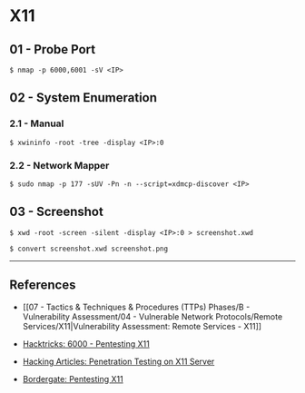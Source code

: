 # X11

## 01 - Probe Port

```
$ nmap -p 6000,6001 -sV <IP>
```

## 02 - System Enumeration

### 2.1 - Manual

```
$ xwininfo -root -tree -display <IP>:0
```

### 2.2 - Network Mapper

```
$ sudo nmap -p 177 -sUV -Pn -n --script=xdmcp-discover <IP> 
```

## 03 - Screenshot

```
$ xwd -root -screen -silent -display <IP>:0 > screenshot.xwd

$ convert screenshot.xwd screenshot.png
```

---
## References

- [[07 - Tactics & Techniques & Procedures (TTPs) Phases/B - Vulnerability Assessment/04 - Vulnerable Network Protocols/Remote Services/X11|Vulnerability Assessment: Remote Services - X11]]

- [Hacktricks: 6000 - Pentesting X11](https://book.hacktricks.xyz/network-services-pentesting/6000-pentesting-x11)

- [Hacking Articles: Penetration Testing on X11 Server](https://www.hackingarticles.in/penetration-testing-on-x11-server/)

- [Bordergate: Pentesting X11](https://www.bordergate.co.uk/pentesting-x11/)